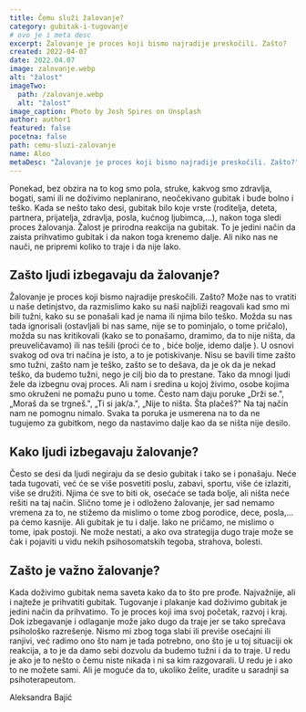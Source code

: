 ```yaml
---
title: Čemu služi žalovanje?
category: gubitak-i-tugovanje
# ovo je i meta desc
excerpt: Žalovanje je proces koji bismo najradije preskočili. Zašto?
created: 2022-04-07
date: 2022.04.07
image: zalovanje.webp
alt: "žalost"
imageTwo:
  path: /zalovanje.webp
  alt: "žalost"
image_caption: Photo by Josh Spires on Unsplash
author: author1
featured: false
pocetna: false
path: cemu-sluzi-zalovanje
name: Aloo
metaDesc: "Žalovanje je proces koji bismo najradije preskočili. Zašto?"
---
```


Ponekad, bez obzira na to kog smo pola, struke, kakvog smo zdravlja, bogati, sami ili ne doživimo neplanirano, neočekivano gubitak i bude bolno i teško. Kada se nešto tako desi, gubitak bilo koje vrste (roditelja, deteta, partnera, prijatelja, zdravlja, posla, kućnog ljubimca,...), nakon toga sledi proces žalovanja. Žalost je prirodna reakcija na gubitak. To je jedini način da zaista prihvatimo gubitak i da nakon toga krenemo dalje. Ali niko nas ne nauči, ne pripremi koliko to traje i da nije lako.

## Zašto ljudi izbegavaju da žalovanje?

Žalovanje je proces koji bismo najradije preskočili. Zašto? Može nas to vratiti u naše detinjstvo, da razmislimo kako su naši najbliži reagovali kad smo mi bili tužni, kako su se ponašali kad je nama ili njima bilo teško. Možda su nas tada ignorisali (ostavljali bi nas same, nije se to pominjalo, o tome pričalo), možda su nas kritikovali (kako se to ponašamo, dramimo, da to nije ništa, da preuveličavamo) ili nas tešili (proći će to , biće bolje, idemo dalje ). U osnovi svakog od ova tri načina je isto, a to je potiskivanje. Nisu se bavili time zašto smo tužni, zašto nam je teško, zašto se to dešava, da je ok da je nekad teško, da budemo tužni, nego je cilj bio da to prestane. Tako da mnogi ljudi žele da izbegnu ovaj proces. Ali nam i sredina u kojoj živimo, osobe kojima smo okruženi ne pomažu puno u tome. Često nam daju poruke „Drži se.&quot;, „Moraš da se trgneš.&quot;, „Ti si jak/a.&quot;, „Nije to ništa. Šta plačeš?&quot; Na taj način nam ne pomognu nimalo. Svaka ta poruka je usmerena na to da ne tugujemo za gubitkom, nego da nastavimo dalje kao da se ništa nije desilo.

## Kako ljudi izbegavaju žalovanje?

Često se desi da ljudi negiraju da se desio gubitak i tako se i ponašaju. Neće tada tugovati, već će se više posvetiti poslu, zabavi, sportu, više će izlaziti, više se družiti. Njima će sve to biti ok, osećaće se tada bolje, ali ništa neće rešiti na taj način. Slično tome je i odloženo žalovanje, jer sad nemamo vremena za to, ne stižemo da mislimo o tome zbog porodice, dece, posla,... pa ćemo kasnije. Ali gubitak je tu i dalje. Iako ne pričamo, ne mislimo o tome, ipak postoji. Ne može nestati, a ako ova strategija dugo traje može se čak i pojaviti u vidu nekih psihosomatskih tegoba, strahova, bolesti.

## Zašto je važno žalovanje?

Kada doživimo gubitak nema saveta kako da to što pre prođe. Najvažnije, ali i najteže je prihvatiti gubitak. Tugovanje i plakanje kad doživimo gubitak je jedini način da prihvatimo. To je proces koji ima svoj početak, razvoj i kraj. Dok izbegavanje i odlaganje može jako dugo da traje jer se tako sprečava psihološko razrešenje. Nismo mi zbog toga slabi ili previše osećajni ili ranjivi, već radimo ono što nam je tada potrebno, ono što je u toj situaciji ok reakcija, a to je da damo sebi dozvolu da budemo tužni i da to traje. U redu je ako je to nešto o čemu niste nikada i ni sa kim razgovarali. U redu je i ako to ne možete sami. Ali je moguće da to, ukoliko želite, uradite u saradnji sa psihoterapeutom.

Aleksandra Bajić
